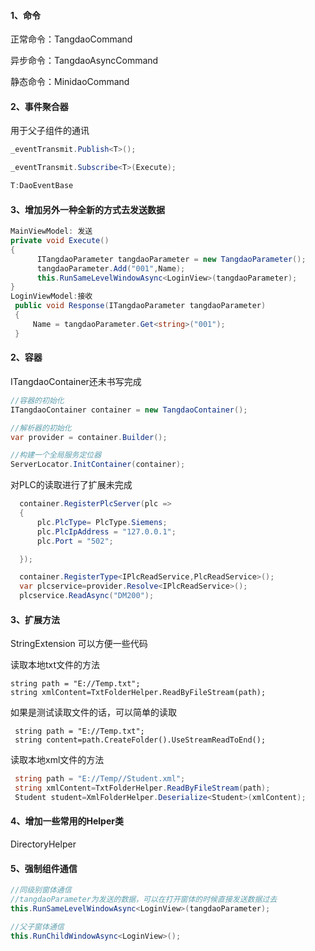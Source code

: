 #### 1、命令

正常命令：TangdaoCommand   

异步命令：TangdaoAsyncCommand

静态命令：MinidaoCommand

#### 2、事件聚合器

用于父子组件的通讯

```C#
_eventTransmit.Publish<T>();

_eventTransmit.Subscribe<T>(Execute);

T:DaoEventBase
```

#### 3、增加另外一种全新的方式去发送数据

```C#
MainViewModel: 发送
private void Execute()
{
      ITangdaoParameter tangdaoParameter = new TangdaoParameter();
      tangdaoParameter.Add("001",Name);
      this.RunSameLevelWindowAsync<LoginView>(tangdaoParameter);
}
LoginViewModel:接收
 public void Response(ITangdaoParameter tangdaoParameter)
 {
     Name = tangdaoParameter.Get<string>("001");
 }
```



#### 2、容器

ITangdaoContainer还未书写完成

```C#
//容器的初始化
ITangdaoContainer container = new TangdaoContainer();

//解析器的初始化
var provider = container.Builder();

//构建一个全局服务定位器
ServerLocator.InitContainer(container);
```



对PLC的读取进行了扩展未完成

```c#
  container.RegisterPlcServer(plc => 
  {
      plc.PlcType= PlcType.Siemens;
      plc.PlcIpAddress = "127.0.0.1";
      plc.Port = "502";

  });

  container.RegisterType<IPlcReadService,PlcReadService>();
  var plcservice=provider.Resolve<IPlcReadService>();
  plcservice.ReadAsync("DM200");
```



#### 3、扩展方法

StringExtension 可以方便一些代码

读取本地txt文件的方法

```
string path = "E://Temp.txt";
string xmlContent=TxtFolderHelper.ReadByFileStream(path);
```

如果是测试读取文件的话，可以简单的读取

```
 string path = "E://Temp.txt";
 string content=path.CreateFolder().UseStreamReadToEnd();
```



读取本地xml文件的方法

```C#
 string path = "E://Temp//Student.xml";
 string xmlContent=TxtFolderHelper.ReadByFileStream(path);
 Student student=XmlFolderHelper.Deserialize<Student>(xmlContent);
```



#### 4、增加一些常用的Helper类

DirectoryHelper

#### 5、强制组件通信

```C#
//同级别窗体通信 
//tangdaoParameter为发送的数据，可以在打开窗体的时候直接发送数据过去
this.RunSameLevelWindowAsync<LoginView>(tangdaoParameter);

//父子窗体通信
this.RunChildWindowAsync<LoginView>();
```



#### 